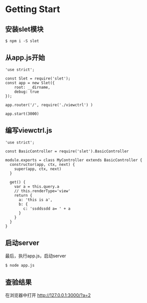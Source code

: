 # Getting Start

## 安装slet模块

```
$ npm i -S slet
```

## 从app.js开始

```
'use strict';

const Slet = require('slet');
const app = new Slet({
    root: __dirname,
    debug: true
});

app.router('/', require('./viewctrl') )  

app.start(3000)
```

## 编写viewctrl.js

```
'use strict';

const BasicController = require('slet').BasicController

module.exports = class MyController extends BasicController {
  constructor(app, ctx, next) {
    super(app, ctx, next)
  }
  
  get() { 
    var a = this.query.a
    // this.renderType='view'
    return {
      a: 'this is a',
      b: {
        c: 'ssddssdd a= ' + a
      }
    }
  } 
}

```

## 启动server

最后，执行app.js，启动server

```
$ node app.js
```

## 查验结果

在浏览器中打开 http://127.0.0.1:3000/?a=2
